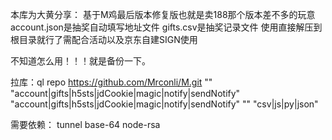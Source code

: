 本库为大黄分享：
基于M鸡最后版本修复版也就是卖188那个版本差不多的玩意
account.json是抽奖自动填写地址文件
gifts.csv是抽奖记录文件
使用直接解压到根目录就行了需配合活动以及京东自建SIGN使用

不知道怎么用！！！就是备份一下。


拉库：ql repo https://github.com/Mrconli/M.git "" "account|gifts|h5sts|jdCookie|magic|notify|sendNotify" "account|gifts|h5sts|jdCookie|magic|notify|sendNotify" "" "csv|js|py|json"

需要依赖：
tunnel
base-64
node-rsa
